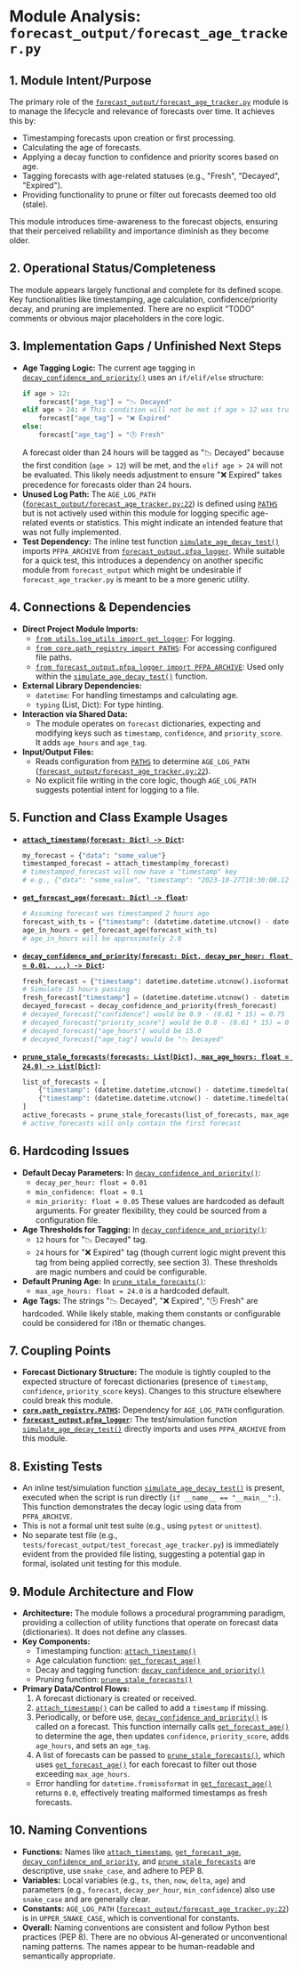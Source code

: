 # Module Analysis: `forecast_output/forecast_age_tracker.py`

## 1. Module Intent/Purpose

The primary role of the [`forecast_output/forecast_age_tracker.py`](forecast_output/forecast_age_tracker.py:1) module is to manage the lifecycle and relevance of forecasts over time. It achieves this by:
*   Timestamping forecasts upon creation or first processing.
*   Calculating the age of forecasts.
*   Applying a decay function to confidence and priority scores based on age.
*   Tagging forecasts with age-related statuses (e.g., "Fresh", "Decayed", "Expired").
*   Providing functionality to prune or filter out forecasts deemed too old (stale).

This module introduces time-awareness to the forecast objects, ensuring that their perceived reliability and importance diminish as they become older.

## 2. Operational Status/Completeness

The module appears largely functional and complete for its defined scope. Key functionalities like timestamping, age calculation, confidence/priority decay, and pruning are implemented. There are no explicit "TODO" comments or obvious major placeholders in the core logic.

## 3. Implementation Gaps / Unfinished Next Steps

*   **Age Tagging Logic:** The current age tagging in [`decay_confidence_and_priority()`](forecast_output/forecast_age_tracker.py:50) uses an `if/elif/else` structure:
    ```python
    if age > 12:
        forecast["age_tag"] = "📉 Decayed"
    elif age > 24: # This condition will not be met if age > 12 was true
        forecast["age_tag"] = "❌ Expired"
    else:
        forecast["age_tag"] = "🕒 Fresh"
    ```
    A forecast older than 24 hours will be tagged as "📉 Decayed" because the first condition (`age > 12`) will be met, and the `elif age > 24` will not be evaluated. This likely needs adjustment to ensure "❌ Expired" takes precedence for forecasts older than 24 hours.
*   **Unused Log Path:** The `AGE_LOG_PATH` ([`forecast_output/forecast_age_tracker.py:22`](forecast_output/forecast_age_tracker.py:22)) is defined using [`PATHS`](core/path_registry.py:1) but is not actively used within this module for logging specific age-related events or statistics. This might indicate an intended feature that was not fully implemented.
*   **Test Dependency:** The inline test function [`simulate_age_decay_test()`](forecast_output/forecast_age_tracker.py:81) imports `PFPA_ARCHIVE` from [`forecast_output.pfpa_logger`](forecast_output/pfpa_logger.py:1). While suitable for a quick test, this introduces a dependency on another specific module from `forecast_output` which might be undesirable if `forecast_age_tracker.py` is meant to be a more generic utility.

## 4. Connections & Dependencies

*   **Direct Project Module Imports:**
    *   [`from utils.log_utils import get_logger`](utils/log_utils.py:1): For logging.
    *   [`from core.path_registry import PATHS`](core/path_registry.py:1): For accessing configured file paths.
    *   [`from forecast_output.pfpa_logger import PFPA_ARCHIVE`](forecast_output/pfpa_logger.py:1): Used only within the [`simulate_age_decay_test()`](forecast_output/forecast_age_tracker.py:81) function.
*   **External Library Dependencies:**
    *   `datetime`: For handling timestamps and calculating age.
    *   `typing` (List, Dict): For type hinting.
*   **Interaction via Shared Data:**
    *   The module operates on `forecast` dictionaries, expecting and modifying keys such as `timestamp`, `confidence`, and `priority_score`. It adds `age_hours` and `age_tag`.
*   **Input/Output Files:**
    *   Reads configuration from [`PATHS`](core/path_registry.py:1) to determine `AGE_LOG_PATH` ([`forecast_output/forecast_age_tracker.py:22`](forecast_output/forecast_age_tracker.py:22)).
    *   No explicit file writing in the core logic, though `AGE_LOG_PATH` suggests potential intent for logging to a file.

## 5. Function and Class Example Usages

*   **[`attach_timestamp(forecast: Dict) -> Dict`](forecast_output/forecast_age_tracker.py:25):**
    ```python
    my_forecast = {"data": "some_value"}
    timestamped_forecast = attach_timestamp(my_forecast)
    # timestamped_forecast will now have a "timestamp" key
    # e.g., {"data": "some_value", "timestamp": "2023-10-27T10:30:00.123456"}
    ```
*   **[`get_forecast_age(forecast: Dict) -> float`](forecast_output/forecast_age_tracker.py:34):**
    ```python
    # Assuming forecast was timestamped 2 hours ago
    forecast_with_ts = {"timestamp": (datetime.datetime.utcnow() - datetime.timedelta(hours=2)).isoformat()}
    age_in_hours = get_forecast_age(forecast_with_ts)
    # age_in_hours will be approximately 2.0
    ```
*   **[`decay_confidence_and_priority(forecast: Dict, decay_per_hour: float = 0.01, ...) -> Dict`](forecast_output/forecast_age_tracker.py:50):**
    ```python
    fresh_forecast = {"timestamp": datetime.datetime.utcnow().isoformat(), "confidence": 0.9, "priority_score": 0.8}
    # Simulate 15 hours passing
    fresh_forecast["timestamp"] = (datetime.datetime.utcnow() - datetime.timedelta(hours=15)).isoformat()
    decayed_forecast = decay_confidence_and_priority(fresh_forecast)
    # decayed_forecast["confidence"] would be 0.9 - (0.01 * 15) = 0.75 (approx)
    # decayed_forecast["priority_score"] would be 0.8 - (0.01 * 15) = 0.65 (approx)
    # decayed_forecast["age_hours"] would be 15.0
    # decayed_forecast["age_tag"] would be "📉 Decayed"
    ```
*   **[`prune_stale_forecasts(forecasts: List[Dict], max_age_hours: float = 24.0) -> List[Dict]`](forecast_output/forecast_age_tracker.py:74):**
    ```python
    list_of_forecasts = [
        {"timestamp": (datetime.datetime.utcnow() - datetime.timedelta(hours=2)).isoformat()}, # Fresh
        {"timestamp": (datetime.datetime.utcnow() - datetime.timedelta(hours=30)).isoformat()}  # Stale
    ]
    active_forecasts = prune_stale_forecasts(list_of_forecasts, max_age_hours=24.0)
    # active_forecasts will only contain the first forecast
    ```

## 6. Hardcoding Issues

*   **Default Decay Parameters:** In [`decay_confidence_and_priority()`](forecast_output/forecast_age_tracker.py:50):
    *   `decay_per_hour: float = 0.01`
    *   `min_confidence: float = 0.1`
    *   `min_priority: float = 0.05`
    These values are hardcoded as default arguments. For greater flexibility, they could be sourced from a configuration file.
*   **Age Thresholds for Tagging:** In [`decay_confidence_and_priority()`](forecast_output/forecast_age_tracker.py:50):
    *   `12` hours for "📉 Decayed" tag.
    *   `24` hours for "❌ Expired" tag (though current logic might prevent this tag from being applied correctly, see section 3).
    These thresholds are magic numbers and could be configurable.
*   **Default Pruning Age:** In [`prune_stale_forecasts()`](forecast_output/forecast_age_tracker.py:74):
    *   `max_age_hours: float = 24.0` is a hardcoded default.
*   **Age Tags:** The strings "📉 Decayed", "❌ Expired", "🕒 Fresh" are hardcoded. While likely stable, making them constants or configurable could be considered for i18n or thematic changes.

## 7. Coupling Points

*   **Forecast Dictionary Structure:** The module is tightly coupled to the expected structure of forecast dictionaries (presence of `timestamp`, `confidence`, `priority_score` keys). Changes to this structure elsewhere could break this module.
*   **[`core.path_registry.PATHS`](core/path_registry.py:1):** Dependency for `AGE_LOG_PATH` configuration.
*   **[`forecast_output.pfpa_logger`](forecast_output/pfpa_logger.py:1):** The test/simulation function [`simulate_age_decay_test()`](forecast_output/forecast_age_tracker.py:81) directly imports and uses `PFPA_ARCHIVE` from this module.

## 8. Existing Tests

*   An inline test/simulation function [`simulate_age_decay_test()`](forecast_output/forecast_age_tracker.py:81) is present, executed when the script is run directly (`if __name__ == "__main__":`). This function demonstrates the decay logic using data from `PFPA_ARCHIVE`.
*   This is not a formal unit test suite (e.g., using `pytest` or `unittest`).
*   No separate test file (e.g., `tests/forecast_output/test_forecast_age_tracker.py`) is immediately evident from the provided file listing, suggesting a potential gap in formal, isolated unit testing for this module.

## 9. Module Architecture and Flow

*   **Architecture:** The module follows a procedural programming paradigm, providing a collection of utility functions that operate on forecast data (dictionaries). It does not define any classes.
*   **Key Components:**
    *   Timestamping function: [`attach_timestamp()`](forecast_output/forecast_age_tracker.py:25)
    *   Age calculation function: [`get_forecast_age()`](forecast_output/forecast_age_tracker.py:34)
    *   Decay and tagging function: [`decay_confidence_and_priority()`](forecast_output/forecast_age_tracker.py:50)
    *   Pruning function: [`prune_stale_forecasts()`](forecast_output/forecast_age_tracker.py:74)
*   **Primary Data/Control Flows:**
    1.  A forecast dictionary is created or received.
    2.  [`attach_timestamp()`](forecast_output/forecast_age_tracker.py:25) can be called to add a `timestamp` if missing.
    3.  Periodically, or before use, [`decay_confidence_and_priority()`](forecast_output/forecast_age_tracker.py:50) is called on a forecast. This function internally calls [`get_forecast_age()`](forecast_output/forecast_age_tracker.py:34) to determine the age, then updates `confidence`, `priority_score`, adds `age_hours`, and sets an `age_tag`.
    4.  A list of forecasts can be passed to [`prune_stale_forecasts()`](forecast_output/forecast_age_tracker.py:74), which uses [`get_forecast_age()`](forecast_output/forecast_age_tracker.py:34) for each forecast to filter out those exceeding `max_age_hours`.
    *   Error handling for `datetime.fromisoformat` in [`get_forecast_age()`](forecast_output/forecast_age_tracker.py:34) returns `0.0`, effectively treating malformed timestamps as fresh forecasts.

## 10. Naming Conventions

*   **Functions:** Names like [`attach_timestamp`](forecast_output/forecast_age_tracker.py:25), [`get_forecast_age`](forecast_output/forecast_age_tracker.py:34), [`decay_confidence_and_priority`](forecast_output/forecast_age_tracker.py:50), and [`prune_stale_forecasts`](forecast_output/forecast_age_tracker.py:74) are descriptive, use `snake_case`, and adhere to PEP 8.
*   **Variables:** Local variables (e.g., `ts`, `then`, `now`, `delta`, `age`) and parameters (e.g., `forecast`, `decay_per_hour`, `min_confidence`) also use `snake_case` and are generally clear.
*   **Constants:** `AGE_LOG_PATH` ([`forecast_output/forecast_age_tracker.py:22`](forecast_output/forecast_age_tracker.py:22)) is in `UPPER_SNAKE_CASE`, which is conventional for constants.
*   **Overall:** Naming conventions are consistent and follow Python best practices (PEP 8). There are no obvious AI-generated or unconventional naming patterns. The names appear to be human-readable and semantically appropriate.